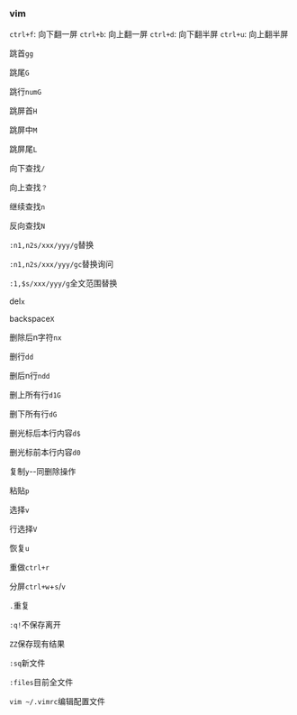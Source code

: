 ### vim

`ctrl+f`: 向下翻一屏
`ctrl+b`: 向上翻一屏
`ctrl+d`: 向下翻半屏
`ctrl+u`: 向上翻半屏



跳首`gg`

跳尾`G`

跳行`numG`

跳屏首`H`

跳屏中`M`

跳屏尾`L`

向下查找`/`

向上查找`？`

继续查找`n`

反向查找`N`

`:n1,n2s/xxx/yyy/g`替换

`:n1,n2s/xxx/yyy/gc`替换询问

`:1,$s/xxx/yyy/g`全文范围替换

del`x`

backspace`X`

删除后n字符`nx`

删行`dd`

删后n行`ndd`

删上所有行`d1G`

删下所有行`dG`

删光标后本行内容`d$`

删光标前本行内容`d0`

复制`y`--同删除操作

粘贴`p`

选择`v`

行选择`V`

恢复`u`

重做`ctrl+r`

分屏`ctrl+w`+`s`/`v`

`.`重复

`:q!`不保存离开

`ZZ`保存现有结果

`:sq`新文件

`:files`目前全文件



`vim ~/.vimrc`编辑配置文件

